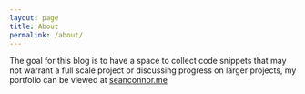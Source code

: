 ```yaml
---
layout: page
title: About
permalink: /about/
---
```


The goal for this blog is to have a space to collect code snippets that may not warrant a full scale project or discussing progress on larger projects, my portfolio can be viewed at [seanconnor.me](http://seanconnor.me/)
